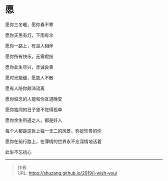 # 愿


愿你三冬暖，愿你春不寒  

愿你天黑有灯，下雨有伞  

愿你一路上，有良人相伴  

愿你所有快乐，无需假扮

愿你此生尽兴，赤诚良善  

愿时光能缓，愿故人不散  

愿有人陪你颠沛流离  

愿你惦念的人能和你互道晚安  

愿你独闯的日子里不觉得孤单  

愿你余生所遇之人，都是好人  

每个人都是这世上独一无二的风景，弥足珍贵的你  

愿你在前行路上，在薄情的世界永不忘深情地活着

此生不忘初心


---

> 作者:   
> URL: https://shuzang.github.io/2019/i-wish-you/  

